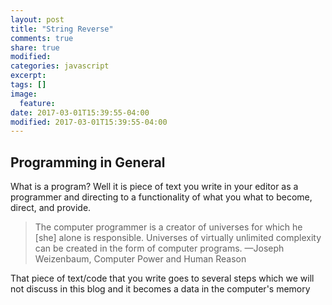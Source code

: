 ```yaml
---
layout: post
title: "String Reverse"
comments: true
share: true
modified:
categories: javascript
excerpt:
tags: []
image:
  feature:
date: 2017-03-01T15:39:55-04:00
modified: 2017-03-01T15:39:55-04:00
---
```


## Programming in General

What is a program? Well it is piece of text you write in your editor as a programmer and directing to a functionality of what you what to become, direct, and provide.

> The computer programmer is a creator of universes for which he [she] alone is responsible. Universes of virtually unlimited complexity can be created in the form of computer programs. 
—Joseph Weizenbaum, Computer Power and Human Reason

That piece of text/code that you write goes to several steps which we will not discuss in this blog and it becomes a data in the computer's memory
